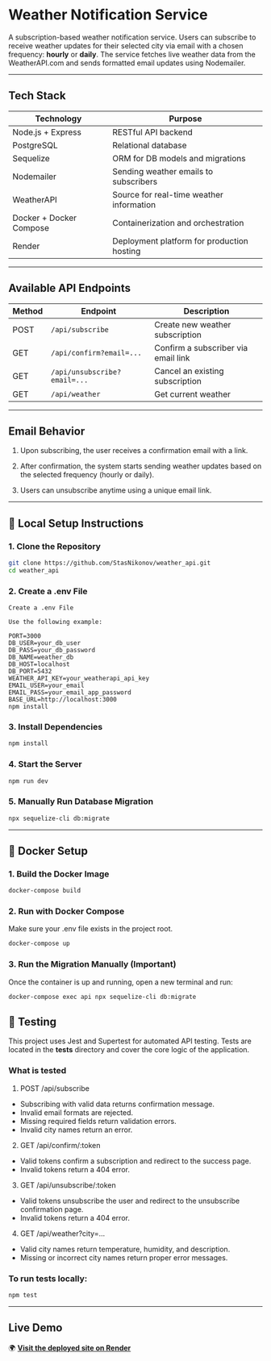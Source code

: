 # Weather Notification Service

A subscription-based weather notification service. Users can subscribe to receive weather updates for their selected city via email with a chosen frequency: **hourly** or **daily**. The service fetches live weather data from the WeatherAPI.com and sends formatted email updates using Nodemailer.

---

## Tech Stack

| Technology       | Purpose                                      |
|------------------|----------------------------------------------|
| Node.js + Express| RESTful API backend                          |
| PostgreSQL       | Relational database                          |
| Sequelize        | ORM for DB models and migrations             |
| Nodemailer       | Sending weather emails to subscribers        |
| WeatherAPI | Source for real-time weather information   |
| Docker + Docker Compose | Containerization and orchestration    |
| Render           | Deployment platform for production hosting   |

---

## Available API Endpoints

| Method | Endpoint                     | Description                         |
| ------ | ---------------------------- | ----------------------------------- |
| POST   | `/api/subscribe`             | Create new weather subscription     |
| GET    | `/api/confirm?email=...`     | Confirm a subscriber via email link |
| GET    | `/api/unsubscribe?email=...` | Cancel an existing subscription     |
| GET    | `/api/weather`          | Get current weather                 |

---

## Email Behavior
1. Upon subscribing, the user receives a confirmation email with a link.

2. After confirmation, the system starts sending weather updates based on the selected frequency (hourly or daily).

3. Users can unsubscribe anytime using a unique email link.

---

## 🔧 Local Setup Instructions

### 1. Clone the Repository

```bash
git clone https://github.com/StasNikonov/weather_api.git
cd weather_api
```
### 2. Create a .env File
```
Create a .env File

Use the following example:

PORT=3000
DB_USER=your_db_user
DB_PASS=your_db_password
DB_NAME=weather_db
DB_HOST=localhost
DB_PORT=5432
WEATHER_API_KEY=your_weatherapi_api_key
EMAIL_USER=your_email
EMAIL_PASS=your_email_app_password
BASE_URL=http://localhost:3000
npm install
```

### 3. Install Dependencies
```bash
npm install
```

### 4. Start the Server
```bash
npm run dev
```

### 5. Manually Run Database Migration
```bash
npx sequelize-cli db:migrate
```

---
## 🐳 Docker Setup
### 1. Build the Docker Image
```bash
docker-compose build
```

### 2. Run with Docker Compose
Make sure your .env file exists in the project root.
```bash
docker-compose up
```

### 3. Run the Migration Manually (Important)
Once the container is up and running, open a new terminal and run:
```bash
docker-compose exec api npx sequelize-cli db:migrate
```

## 🧪 Testing
This project uses Jest and Supertest for automated API testing.
Tests are located in the __tests__ directory and cover the core logic of the application.
### What is tested
1. POST /api/subscribe
* Subscribing with valid data returns confirmation message.
* Invalid email formats are rejected.
* Missing required fields return validation errors.
* Invalid city names return an error.

2. GET /api/confirm/:token
* Valid tokens confirm a subscription and redirect to the success page.
* Invalid tokens return a 404 error.

3. GET /api/unsubscribe/:token
* Valid tokens unsubscribe the user and redirect to the unsubscribe confirmation page.
* Invalid tokens return a 404 error.

4. GET /api/weather?city=...
* Valid city names return temperature, humidity, and description.
* Missing or incorrect city names return proper error messages.

### To run tests locally:

```bash
npm test
```

---

## Live Demo

🌍 **[Visit the deployed site on Render](https://weather-api-2ioq.onrender.com)**





